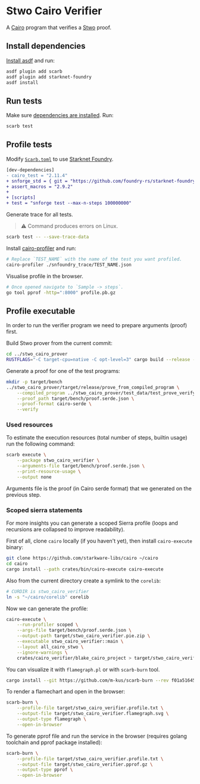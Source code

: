 # Stwo Cairo Verifier

A [Cairo](https://github.com/starkware-libs/cairo) program that verifies a [Stwo](https://github.com/starkware-libs/stwo) proof.

## Install dependencies

[Install asdf](https://asdf-vm.com/guide/getting-started.html#_3-install-asdf) and run:

```bash
asdf plugin add scarb
asdf plugin add starknet-foundry
asdf install
```

## Run tests

Make sure [dependencies are installed](#install-dependencies). Run:

```bash
scarb test
```

## Profile tests

Modify [`Scarb.toml`](./Scarb.toml) to use [Starknet Foundry](https://github.com/foundry-rs/starknet-foundry).

```diff
[dev-dependencies]
- cairo_test = "2.11.4"
+ snforge_std = { git = "https://github.com/foundry-rs/starknet-foundry", tag = "v0.33.0" }
+ assert_macros = "2.9.2"
+
+ [scripts]
+ test = "snforge test --max-n-steps 100000000"
```

Generate trace for all tests.

<!-- TODO(andrew): Debug error on Linux. -->
> :warning: Command produces errors on Linux.

```bash
scarb test -- --save-trace-data
```

Install [cairo-profiler](https://github.com/software-mansion/cairo-profiler) and run:

```bash
# Replace `TEST_NAME` with the name of the test you want profiled.
cairo-profiler ./snfoundry_trace/TEST_NAME.json
```

Visualise profile in the browser.

```bash
# Once opened navigate to `Sample -> steps`.
go tool pprof -http=":8000" profile.pb.gz
```

## Profile executable

In order to run the verifier program we need to prepare arguments (proof) first.

Build Stwo prover from the current commit:

```sh
cd ../stwo_cairo_prover
RUSTFLAGS="-C target-cpu=native -C opt-level=3" cargo build --release --bin prove_from_compiled_program
```

Generate a proof for one of the test programs:

```sh
mkdir -p target/bench
../stwo_cairo_prover/target/release/prove_from_compiled_program \
    --compiled_program ../stwo_cairo_prover/test_data/test_prove_verify_all_opcode_components/compiled.json \
    --proof_path target/bench/proof.serde.json \
    --proof-format cairo-serde \
    --verify
```

### Used resources

To estimate the execution resources (total number of steps, builtin usage) run the following command:

```sh
scarb execute \
    --package stwo_cairo_verifier \
    --arguments-file target/bench/proof.serde.json \
    --print-resource-usage \
    --output none
```

Arguments file is the proof (in Cairo serde format) that we generated on the previous step.

### Scoped sierra statements

For more insights you can generate a scoped Sierra profile (loops and recursions are collapsed to improve readability).

First of all, clone `cairo` locally (if you haven't yet), then install `cairo-execute` binary:

```sh
git clone https://github.com/starkware-libs/cairo ~/cairo
cd cairo
cargo install --path crates/bin/cairo-execute cairo-execute
```

Also from the current directory create a symlink to the `corelib`:

```sh
# CURDIR is stwo_cairo_verifier
ln -s "~/cairo/corelib" corelib
```

Now we can generate the profile:

```sh
cairo-execute \
    --run-profiler scoped \
    --args-file target/bench/proof.serde.json \
    --output-path target/stwo_cairo_verifier.pie.zip \
    --executable stwo_cairo_verifier::main \
    --layout all_cairo_stwo \
    --ignore-warnings \
    crates/cairo_verifier/blake_cairo_project > target/stwo_cairo_verifier.profile.txt
```

You can visualize it with `flamegraph.pl` or with `scarb-burn` tool.

```sh
cargo install --git https://github.com/m-kus/scarb-burn --rev f01a5164576e29c002098ab397fb015808a4fb7b scarb-burn
```

To render a flamechart and open in the browser:

```sh
scarb-burn \
    --profile-file target/stwo_cairo_verifier.profile.txt \
    --output-file target/stwo_cairo_verifier.flamegraph.svg \
    --output-type flamegraph \
    --open-in-browser
```

To generate pprof file and run the service in the browser (requires golang toolchain and pprof package installed):

```sh
scarb-burn \
    --profile-file target/stwo_cairo_verifier.profile.txt \
    --output-file target/stwo_cairo_verifier.pprof.gz \
    --output-type pprof \
    --open-in-browser
```
